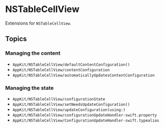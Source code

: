 # NSTableCellView

Extensions for `NSTableCellView`.

## Topics

### Managing the content

- ``AppKit/NSTableCellView/defaultContentConfiguration()``
- ``AppKit/NSTableCellView/contentConfiguration``
- ``AppKit/NSTableCellView/automaticallyUpdatesContentConfiguration``

### Managing the state

- ``AppKit/NSTableCellView/configurationState``
- ``AppKit/NSTableCellView/setNeedsUpdateConfiguration()``
- ``AppKit/NSTableCellView/updateConfiguration(using:)``
- ``AppKit/NSTableCellView/configurationUpdateHandler-swift.property``
- ``AppKit/NSTableCellView/ConfigurationUpdateHandler-swift.typealias``

